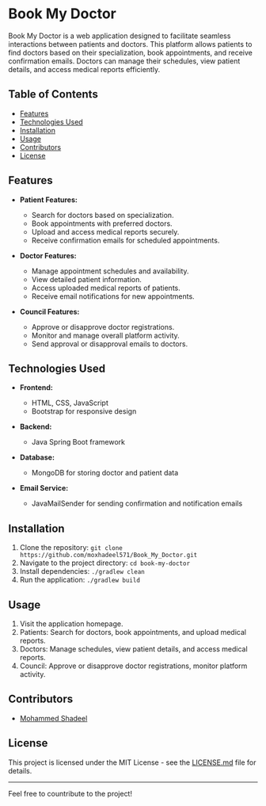 # Book My Doctor

Book My Doctor is a web application designed to facilitate seamless interactions between patients and doctors. This platform allows patients to find doctors based on their specialization, book appointments, and receive confirmation emails. Doctors can manage their schedules, view patient details, and access medical reports efficiently.

## Table of Contents

- [Features](#features)
- [Technologies Used](#technologies-used)
- [Installation](#installation)
- [Usage](#usage)
- [Contributors](#contributors)
- [License](#license)

## Features

- **Patient Features:**
  - Search for doctors based on specialization.
  - Book appointments with preferred doctors.
  - Upload and access medical reports securely.
  - Receive confirmation emails for scheduled appointments.

- **Doctor Features:**
  - Manage appointment schedules and availability.
  - View detailed patient information.
  - Access uploaded medical reports of patients.
  - Receive email notifications for new appointments.

- **Council Features:**
  - Approve or disapprove doctor registrations.
  - Monitor and manage overall platform activity.
  - Send approval or disapproval emails to doctors.

## Technologies Used

- **Frontend:**
  - HTML, CSS, JavaScript
  - Bootstrap for responsive design

- **Backend:**
  - Java Spring Boot framework

- **Database:**
  - MongoDB for storing doctor and patient data

- **Email Service:**
  - JavaMailSender for sending confirmation and notification emails

## Installation

1. Clone the repository: `git clone https://github.com/moxhadeel571/Book_My_Doctor.git`
2. Navigate to the project directory: `cd book-my-doctor`
3. Install dependencies: `./gradlew clean`
4. Run the application: `./gradlew build`

## Usage

1. Visit the application homepage.
2. Patients: Search for doctors, book appointments, and upload medical reports.
3. Doctors: Manage schedules, view patient details, and access medical reports.
4. Council: Approve or disapprove doctor registrations, monitor platform activity.

## Contributors

- [Mohammed Shadeel](https://github.com/moxhadeel571)

## License

This project is licensed under the MIT License - see the [LICENSE.md](LICENSE.md) file for details.

---

Feel free to countribute to the project!
